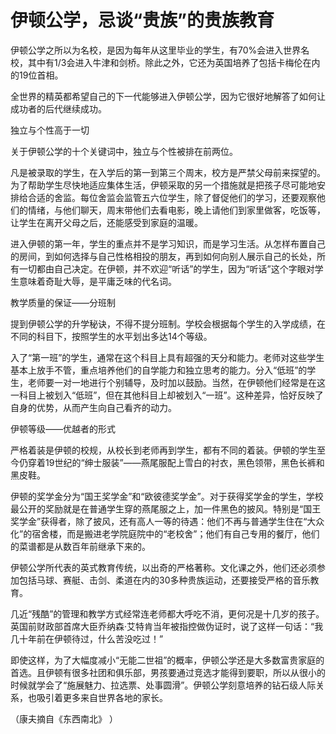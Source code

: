 # 伊顿公学，忌谈“贵族”的贵族教育

伊顿公学之所以为名校，是因为每年从这里毕业的学生，有70%会进入世界名校，其中有1/3会进入牛津和剑桥。除此之外，它还为英国培养了包括卡梅伦在内的19位首相。 

全世界的精英都希望自己的下一代能够进入伊顿公学，因为它很好地解答了如何让成功者的后代继续成功。 

独立与个性高于一切 

关于伊顿公学的十个关键词中，独立与个性被排在前两位。 

凡是被录取的学生，在入学后的第一到第三个周末，校方是严禁父母前来探望的。为了帮助学生尽快地适应集体生活，伊顿采取的另一个措施就是把孩子尽可能地安排给合适的舍监。每位舍监会监管五六位学生，除了督促他们的学习，还要观察他们的情绪，与他们聊天，周末带他们去看电影，晚上请他们到家里做客，吃饭等，让学生在离开父母之后，还能感受到家庭的温暖。 

进入伊顿的第一年，学生的重点并不是学习知识，而是学习生活。从怎样布置自己的房间，到如何选择与自己性格相投的朋友，再到如何向别人展示自己的长处，所有一切都由自己决定。在伊顿，并不欢迎“听话”的学生，因为“听话”这个字眼对学生意味着奇耻大辱，是平庸乏味的代名词。 

教学质量的保证——分班制 

提到伊顿公学的升学秘诀，不得不提分班制。学校会根据每个学生的入学成绩，在不同的科目下，按照学生的水平划出多达14个等级。 

入了“第一班”的学生，通常在这个科目上具有超强的天分和能力。老师对这些学生基本上放手不管，重点培养他们的自学能力和独立思考的能力。分入“低班”的学生，老师要一对一地进行个别辅导，及时加以鼓励。当然，在伊顿他们经常是在这一科目上被划入“低班”，但在其他科目上却被划入“一班”。这种差异，恰好反映了自身的优势，从而产生向自己看齐的动力。 

伊顿等级——优越者的形式 

严格着装是伊顿的校规，从校长到老师再到学生，都有不同的着装。伊顿的学生至今仍穿着19世纪的“绅士服装”——燕尾服配上雪白的衬衣，黑色领带，黑色长裤和黑皮鞋。 

伊顿的奖学金分为“国王奖学金”和“欧彼德奖学金”。对于获得奖学金的学生，学校最公开的奖励就是在普通学生穿的燕尾服之上，加一件黑色的披风。特别是“国王奖学金”获得者，除了披风，还有高人一等的待遇：他们不再与普通学生住在“大众化”的宿舍楼，而是搬进老学院庭院中的“老校舍”；他们有自己专用的餐厅，他们的菜谱都是从数百年前继承下来的。 

伊顿公学所代表的英式教育传统，以出奇的严格著称。文化课之外，他们还必须参加包括马球、赛艇、击剑、柔道在内的30多种贵族运动，还要接受严格的音乐教育。 

几近“残酷”的管理和教学方式经常连老师都大呼吃不消，更何况是十几岁的孩子。英国前财政部首席大臣乔纳森·艾特肯当年被指控做伪证时，说了这样一句话：“我几十年前在伊顿待过，什么苦没吃过！” 

即使这样，为了大幅度减小“无能二世祖”的概率，伊顿公学还是大多数富贵家庭的首选。且伊顿有很多社团和俱乐部，男孩要通过竞选才能得到要职，所以从很小的时候就学会了“施展魅力、拉选票、处事圆滑”。伊顿公学刻意培养的钻石级人际关系，也吸引着更多来自世界各地的家长。 

（康夫摘自《东西南北》 ）